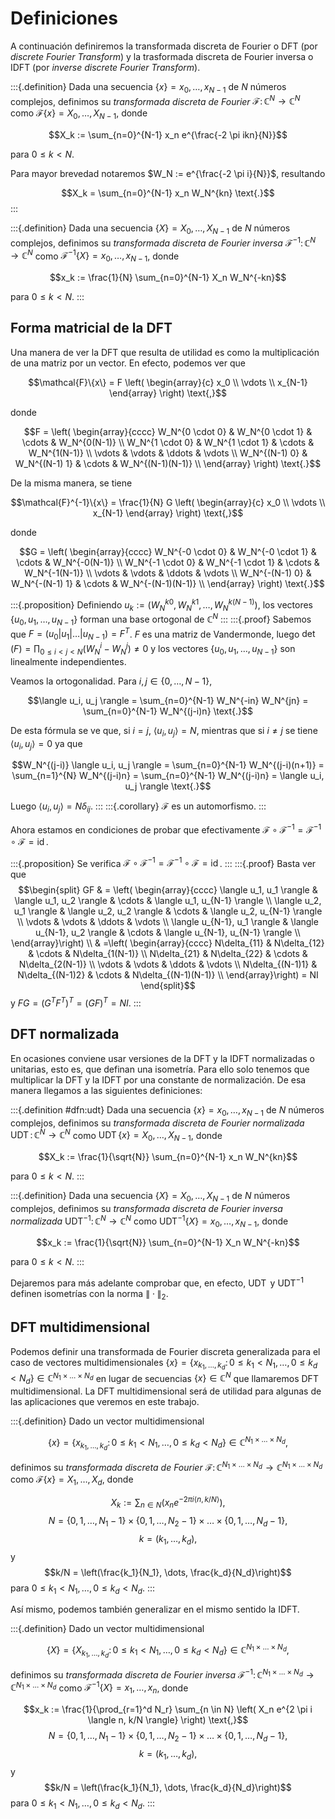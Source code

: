 # Definiciones

A continuación definiremos la transformada discreta de Fourier o DFT (por *discrete Fourier Transform*) y la trasformada discreta de Fourier inversa o IDFT (por *inverse discrete Fourier Transform*).

:::{.definition}
Dada una secuencia $\{x\}=x_0, \dots, x_{N-1}$ de $N$ números complejos, definimos su *transformada discreta de Fourier* $\mathcal{F} \colon \mathbb{C}^N \to \mathbb{C}^N$ como $\mathcal{F}\{x\}= X_0, \dots, X_{N-1}$, donde

$$X_k := \sum_{n=0}^{N-1} x_n e^{\frac{-2 \pi ikn}{N}}$$

para $0 \leq k < N$.

Para mayor brevedad notaremos $W_N := e^{\frac{-2 \pi i}{N}}$, resultando

$$X_k = \sum_{n=0}^{N-1} x_n W_N^{kn} \text{.}$$
:::

:::{.definition}
Dada una secuencia $\{X\}=X_0, \dots, X_{N-1}$ de $N$ números complejos, definimos su *transformada discreta de Fourier inversa* $\mathcal{F}^{-1} \colon \mathbb{C}^N \to \mathbb{C}^N$ como $\mathcal{F}^{-1}\{X\}= x_0, \dots, x_{N-1}$, donde

$$x_k := \frac{1}{N} \sum_{n=0}^{N-1} X_n W_N^{-kn}$$

para $0 \leq k < N$.
:::

## Forma matricial de la DFT

Una manera de ver la DFT que resulta de utilidad es como la multiplicación de una matriz por un vector. En efecto, podemos ver que

$$\mathcal{F}\{x\} = F \left( \begin{array}{c} x_0 \\ \vdots \\ x_{N-1} \end{array} \right) \text{,}$$

donde

$$F = \left( \begin{array}{cccc}
W_N^{0 \cdot 0} & W_N^{0 \cdot 1} & \cdots & W_N^{0(N-1)}     \\
W_N^{1 \cdot 0} & W_N^{1 \cdot 1} & \cdots & W_N^{1(N-1)}     \\
\vdots          & \vdots          & \ddots & \vdots           \\
W_N^{(N-1) 0}   & W_N^{(N-1) 1}   & \cdots & W_N^{(N-1)(N-1)} \\
\end{array} \right) \text{.}$$

De la misma manera, se tiene

$$\mathcal{F}^{-1}\{x\} = \frac{1}{N} G \left( \begin{array}{c} x_0 \\ \vdots \\ x_{N-1} \end{array} \right) \text{,}$$

donde

$$G = \left( \begin{array}{cccc}
W_N^{-0 \cdot 0} & W_N^{-0 \cdot 1} & \cdots & W_N^{-0(N-1)}     \\
W_N^{-1 \cdot 0} & W_N^{-1 \cdot 1} & \cdots & W_N^{-1(N-1)}     \\
\vdots          & \vdots          & \ddots & \vdots           \\
W_N^{-(N-1) 0}   & W_N^{-(N-1) 1}   & \cdots & W_N^{-(N-1)(N-1)} \\
\end{array} \right) \text{.}$$

:::{.proposition}
Definiendo $u_k := \left( W_N^{k0}, W_N^{k1}, \dots, W_N^{k(N-1)}\right)$, los vectores $\{u_0, u_1, \dots, u_{N-1}\}$ forman una base ortogonal de $\mathbb{C}^N$
:::
:::{.proof}
Sabemos que $F = (u_0 | u_1 | \dots | u_{N-1}) = F^T$. $F$ es una matriz de Vandermonde, luego $\det(F) = \prod_{0 \leq i < j < N} (W_N^i - W_N^j) \neq 0$ y los vectores $\{u_0, u_1, \dots, u_{N-1}\}$ son linealmente independientes.

Veamos la ortogonalidad. Para $i, j \in \{0, \dots, N-1\}$,

$$\langle u_i, u_j \rangle = \sum_{n=0}^{N-1} W_N^{-in} W_N^{jn} = \sum_{n=0}^{N-1} W_N^{(j-i)n} \text{.}$$

De esta fórmula se ve que, si $i=j$, $\langle u_i, u_j \rangle = N$, mientras que si $i \neq j$ se tiene $\langle u_i, u_j \rangle = 0$ ya que

$$W_N^{(j-i)} \langle u_i, u_j \rangle = \sum_{n=0}^{N-1} W_N^{(j-i)(n+1)} = \sum_{n=1}^{N} W_N^{(j-i)n} = \sum_{n=0}^{N-1} W_N^{(j-i)n} = \langle u_i, u_j \rangle \text{.}$$

Luego $\langle u_i, u_j \rangle = N \delta_{ij}$.
:::
:::{.corollary}
$\mathcal{F}$ es un automorfismo.
:::

Ahora estamos en condiciones de probar que efectivamente $\mathcal{F} \circ \mathcal{F}^{-1} = \mathcal{F}^{-1} \circ \mathcal{F} = \operatorname{id}$.

:::{.proposition}
Se verifica $\mathcal{F} \circ \mathcal{F}^{-1} = \mathcal{F}^{-1} \circ \mathcal{F} = \operatorname{id}$.
:::
:::{.proof}
Basta ver que
$$\begin{split}
GF & = \left( \begin{array}{cccc}
\langle u_1, u_1 \rangle     & \langle u_1, u_2 \rangle     & \cdots & \langle u_1, u_{N-1} \rangle     \\
\langle u_2, u_1 \rangle     & \langle u_2, u_2 \rangle     & \cdots & \langle u_2, u_{N-1} \rangle     \\
\vdots                       & \vdots                       & \ddots & \vdots                           \\
\langle u_{N-1}, u_1 \rangle & \langle u_{N-1}, u_2 \rangle & \cdots & \langle u_{N-1}, u_{N-1} \rangle \\
\end{array}\right) \\
& =\left( \begin{array}{cccc}
N\delta_{11} & N\delta_{12} & \cdots & N\delta_{1(N-1)}             \\
N\delta_{21} & N\delta_{22} & \cdots & N\delta_{2(N-1)}             \\
\vdots       & \vdots       & \ddots & \vdots                       \\
N\delta_{(N-1)1} & N\delta_{(N-1)2} & \cdots & N\delta_{(N-1)(N-1)} \\
\end{array}\right) = NI
\end{split}$$
y $FG = \left(G^T F^T\right)^T = (GF)^T = NI$.
:::

## DFT normalizada

En ocasiones conviene usar versiones de la DFT y la IDFT normalizadas o unitarias, esto es, que definan una isometría. Para ello solo tenemos que multiplicar la DFT y la IDFT por una constante de normalización. De esa manera llegamos a las siguientes definiciones:

:::{.definition #dfn:udt}
Dada una secuencia $\{x\}=x_0, \dots, x_{N-1}$ de $N$ números complejos, definimos su *transformada discreta de Fourier normalizada* $\operatorname{UDT} \colon \mathbb{C}^N \to \mathbb{C}^N$ como $\operatorname{UDT}\{x\}= X_0, \dots, X_{N-1}$, donde

$$X_k := \frac{1}{\sqrt{N}} \sum_{n=0}^{N-1} x_n W_N^{kn}$$

para $0 \leq k < N$.
:::

:::{.definition}
Dada una secuencia $\{X\}=X_0, \dots, X_{N-1}$ de $N$ números complejos, definimos su *transformada discreta de Fourier inversa normalizada* $\operatorname{UDT}^{-1} \colon \mathbb{C}^N \to \mathbb{C}^N$ como $\operatorname{UDT}^{-1}\{X\}= x_0, \dots, x_{N-1}$, donde

$$x_k := \frac{1}{\sqrt{N}} \sum_{n=0}^{N-1} X_n W_N^{-kn}$$

para $0 \leq k < N$.
:::

Dejaremos para más adelante comprobar que, en efecto, $\operatorname{UDT}$ y $\operatorname{UDT}^{-1}$ definen isometrías con la norma $\| \cdot \|_2$.

## DFT multidimensional

Podemos definir una transformada de Fourier discreta generalizada para el caso de vectores multidimensionales $\{x\} = \{x_{k_1, \dots, k_d} \colon 0 \leq k_1 < N_1, \dots, 0 \leq k_d < N_d \} \in \mathbb{C}^{N_1 \times \dots \times N_d}$ en lugar de secuencias $\{x\} \in \mathbb{C}^N$ que llamaremos DFT multidimensional. La DFT multidimensional será de utilidad para algunas de las aplicaciones que veremos en este trabajo.

:::{.definition}
Dado un vector multidimensional

$$\{x\} = \{x_{k_1, \dots, k_d} \colon 0 \leq k_1 < N_1, \dots, 0 \leq k_d < N_d \} \in \mathbb{C}^{N_1 \times \dots \times N_d} \text{,}$$

definimos su *transformada discreta de Fourier* $\mathcal{F} \colon \mathbb{C}^{N_1 \times \dots \times N_d} \to \mathbb{C}^{N_1 \times \dots \times N_d}$ como $\mathcal{F}\{x\} = X_1, \dots, X_d$, donde

$$X_k := \sum_{n \in N} \left( x_n e^{- 2 \pi i \langle n, k/N \rangle} \right) \text{,}$$
$$N = \{0, 1, \dots, N_1-1\} \times \{0, 1, \dots, N_2-1\} \times \dots \times \{0, 1, \dots, N_d-1\} \text{,}$$
$$k = (k_1, \dots, k_d) \text{,}$$
y
$$k/N = \left(\frac{k_1}{N_1}, \dots, \frac{k_d}{N_d}\right)$$
para $0 \leq k_1 < N_1, \dots, 0 \leq k_d < N_d$.
:::

Así mismo, podemos también generalizar en el mismo sentido la IDFT.

:::{.definition}
Dado un vector multidimensional

$$\{X\} = \{X_{k_1, \dots, k_d} \colon 0 \leq k_1 < N_1, \dots, 0 \leq k_d < N_d \} \in \mathbb{C}^{N_1 \times \dots \times N_d} \text{,}$$

definimos su *transformada discreta de Fourier inversa* $\mathcal{F}^{-1} \colon \mathbb{C}^{N_1 \times \dots \times N_d} \to \mathbb{C}^{N_1 \times \dots \times N_d}$ como $\mathcal{F}^{-1}\{X\} = x_1, \dots, x_n$, donde

$$x_k := \frac{1}{\prod_{r=1}^d N_r} \sum_{n \in N} \left( X_n e^{2 \pi i \langle n, k/N \rangle} \right) \text{,}$$
$$N = \{0, 1, \dots, N_1-1\} \times \{0, 1, \dots, N_2-1\} \times \dots \times \{0, 1, \dots, N_d-1\} \text{,}$$
$$k = (k_1, \dots, k_d) \text{,}$$
y
$$k/N = \left(\frac{k_1}{N_1}, \dots, \frac{k_d}{N_d}\right)$$
para $0 \leq k_1 < N_1, \dots, 0 \leq k_d < N_d$.
:::
